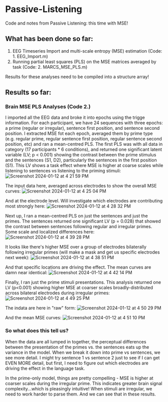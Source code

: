# Passive-Listening
Code and notes from Passive Listening: this time with MSE!

## What has been done so far:
1. EEG Timeseries Import and multi-scale entropy (MSE) estimation (Code: 1. EEG_Import.m)
2. Running partial least squares (PLS) on the MSE matrices averaged by task (Code: 2. MARCS_MSE_PLS.m)

Results for these analyses need to be compiled into a structure array!

## Results so far:
### Brain MSE PLS Analyses (Code 2.)
I imported all the EEG data and broke it into epochs using the trigge information. For each participant, we have 24 sequences with three epochs: a prime (regular or irregular), sentence first position, and sentence second position. I extracted MSE fot each epoch, averaged them by prime type (e.g. regular prime, regular sentence first position, regular sentence second position, etc) and ran a mean-centred PLS. The first PLS was with all data in category (17 participants * 6 conditions), and returned one significant latent variable (LV; p < 0.001) showing the contrast between the prime stimulus and the sentences (S1, D2), particularly the sentences in the first position (S1). This LV shows a task effect where MSE is higher at coarse scales while listening to sentences vs listening to the priming stimuli:
![Screenshot 2024-01-12 at 4 21 59 PM](https://github.com/fabsarah/Passive-Listening/assets/31863074/d74f42fa-d324-48c8-8426-17e776ef65ea)

The input data here, averaged across electrodes to show the overall MSE curves:
![Screenshot 2024-01-12 at 4 25 04 PM](https://github.com/fabsarah/Passive-Listening/assets/31863074/d5ea4bbb-7995-4fc8-b427-ffa8ef95f838)

And at the electrode level. Will investigate which electrodes are contributing most strongly here:
![Screenshot 2024-01-12 at 4 28 32 PM](https://github.com/fabsarah/Passive-Listening/assets/31863074/cddccbed-ff1d-4823-aca9-cf0c2e0c3937)

Next up, I ran a mean-centred PLS on just the sentences and just the primes. The sentences returned one significant LV (p = 0.028) that showed the contrast between sentences following regular and irregular primes. Some scale and localized differences here:
![Screenshot 2024-01-12 at 4 39 28 PM](https://github.com/fabsarah/Passive-Listening/assets/31863074/c0be884a-857c-4e68-bbab-f7edc24fedcb)

It looks like there's higher MSE over a group of electrodes bilaterally following irregular primes (will make a mask and get us specific electrodes next week):
![Screenshot 2024-01-12 at 4 38 51 PM](https://github.com/fabsarah/Passive-Listening/assets/31863074/360c3d81-0b70-4e72-86e4-8aafacc51b2c)

And that specific locations are driving the effect. The mean curves are damn near identical:
![Screenshot 2024-01-12 at 4 42 14 PM](https://github.com/fabsarah/Passive-Listening/assets/31863074/6814958f-cd87-403e-bb52-0a2b60e8a52b)

Finally, I ran just the prime stimuli presentations. This analysis returned one LV (p<0.001) showing higher MSE at coarser scales broadly-distributed across bilateral electrodes during irregular primes:
![Screenshot 2024-01-12 at 4 49 25 PM](https://github.com/fabsarah/Passive-Listening/assets/31863074/e25c2de9-a1b5-44fe-83bb-b14dec45cbc0)

The indata are here in "raw" form:
![Screenshot 2024-01-12 at 4 50 29 PM](https://github.com/fabsarah/Passive-Listening/assets/31863074/c8246e18-249b-416f-af30-d1c0d0f396eb)

And the mean MSE curves:
![Screenshot 2024-01-12 at 4 51 10 PM](https://github.com/fabsarah/Passive-Listening/assets/31863074/981225c5-0cbd-4a6c-9ec9-2573034e806d)

### So what does this tell us?
When the data are all lumped in together, the perceptual differences between the presentation of the primes vs. the sentences eats up the variance in the model. When we break it down into prime vs sentences, we see more detail. I might try sentence 1 vs sentence 2 just to see if I can get EVEN MORE detail, but first, I need to figure out which electrodes are driving the effect in the language task.

In the prime-only model, things are pretty compelling - MSE is higher at coarser scales during the irregular prime. This indicates greater brain signal complexity...which is pleasingly intuitive! When stimuli are irregular, we need to work harder to parse them. And we can see that in these results. 

